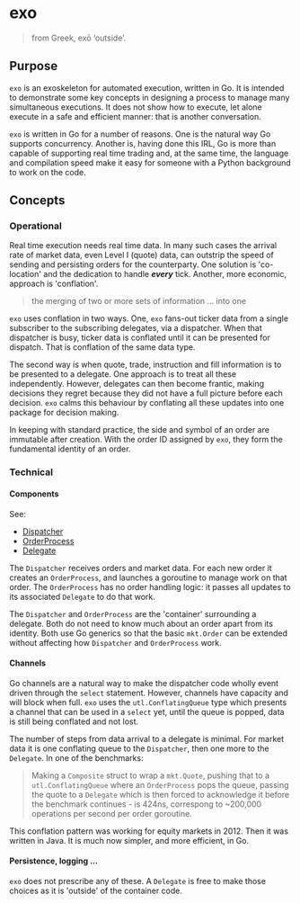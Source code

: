 # exo

> from Greek, exō ‘outside’.

## Purpose

`exo` is an exoskeleton for automated execution, written in Go. It is intended to demonstrate some key concepts in designing a process to manage many simultaneous executions. It does not show how to execute, let alone execute in a safe and efficient manner: that is another conversation.

`exo` is written in Go for a number of reasons. One is the natural way Go supports concurrency. Another is, having done this IRL, Go is more than capable of supporting real time trading and, at the same time, the language and compilation speed make it easy for someone with a Python background to work on the code.

## Concepts

### Operational

Real time execution needs real time data. In many such cases the arrival rate of market data, even Level I (quote) data, can outstrip the speed of sending and persisting orders for the counterparty. One solution is 'co-location' and the dedication to handle ***every*** tick. Another, more economic, approach is 'conflation'.

> the merging of two or more sets of information ... into one

`exo` uses conflation in two ways. One, `exo` fans-out ticker data from a single subscriber to the subscribing delegates, via a dispatcher. When that dispatcher is busy, ticker data is conflated until it can be presented for dispatch. That is conflation of the same data type.

The second way is when quote, trade, instruction and fill information is to be presented to a delegate. One approach is to treat all these independently. However, delegates can then become frantic, making decisions they regret because they did not have a full picture before each decision. `exo` calms this behaviour by conflating all these updates into one package for decision making.

In keeping with standard practice, the side and symbol of an order are immutable after creation. With the order ID assigned by `exo`, they form the fundamental identity of an order.

### Technical

#### Components

See:
- [Dispatcher](run/dispatcher.go)
- [OrderProcess](run/order-process.go)
- [Delegate](run/delegate.go)

The `Dispatcher` receives orders and market data. For each new order it creates an `OrderProcess`, and launches a goroutine to manage work on that order. The `OrderProcess` has no order handling logic: it passes all updates to its associated `Delegate` to do that work.

The `Dispatcher` and `OrderProcess` are the 'container' surrounding a delegate. Both do not need to know much about an order apart from its identity. Both use Go generics so that the basic `mkt.Order` can be extended without affecting how `Dispatcher` and `OrderProcess` work.

#### Channels

Go channels are a natural way to make the dispatcher code wholly event driven through the `select` statement. However, channels have capacity and will block when full. `exo` uses the `utl.ConflatingQueue` type which presents a channel that can be used in a `select` yet, until the queue is popped, data is still being conflated and not lost.

The number of steps from data arrival to a delegate is minimal. For market data it is one conflating queue to the `Dispatcher`, then one more to the `Delegate`. In one of the benchmarks:

> Making a `Composite` struct to wrap a `mkt.Quote`, pushing that to a `utl.ConflatingQueue` where an `OrderProcess` pops the queue, passing the quote to a `Delegate` which is then forced to acknowledge it before the benchmark continues - is 424ns, correspong to ~200,000 operations per second per order goroutine.

This conflation pattern was working for equity markets in 2012. Then it was written in Java. It is much now simpler, and more efficient, in Go.

#### Persistence, logging ...

`exo` does not prescribe any of these. A `Delegate` is free to make those choices as it is 'outside' of the container code.